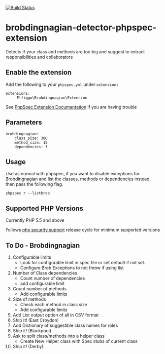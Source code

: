 [![Build Status](https://travis-ci.org/Elfiggo/brobdingnagian-detector-phpspec-extension.svg?branch=master)](https://travis-ci.org/Elfiggo/brobdingnagian-detector-phpspec-extension)
# brobdingnagian-detector-phpspec-extension
Detects if your class and methods are too big and suggest to extract responsibilities and collaborators

## Enable the extension

Add the following to your `phpspec.yml` under `extensions`

    extensions:
        -Elfiggo\Brobdingnagian\Extension

See [PhpSpec Extension Documentation](http://www.phpspec.net/en/latest/cookbook/extensions.html) if you are having trouble

## Parameters

    brobdingnagian:
        class_size: 300
        method_size: 15
        dependencies: 3
        
## Usage

Use as normal with phpspec, if you want to disable exceptions for Brobdingnagian and list the
classes, methods or dependencies instead, then pass the following flag.

    phpspec r --listbrob
    

## Supported PHP Versions

Currently PHP 5.5 and above

Follows [php security support](http://php.net/supported-versions.php) release cycle for minimum supported versions

## To Do - Brobdingnagian

1. Configurable limits
    * Look for configurable limit in spec file or set default if not set.
    * Configure Brob Exceptions to not throw if using list
2. Number of Class dependencies
    * Count number of dependencies
    * add configurable limit
3. Count number of methods
    * Add configurable limits
4.  Size of methods
    * Check each method in class size
    * Add configurable limits
5. Add List output option of all in CSV format
6. Ship It! (East Croydon)
7. Add Dictionary of suggestible class names for roles
8. Ship it! (Blackpool)
9. Ask to split class/methods into a helper class
    * Create New Helper class with Spec stubs of current class
10. Ship it! (Derby)
